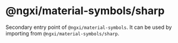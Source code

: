 # @ngxi/material-symbols/sharp

Secondary entry point of `@ngxi/material-symbols`. It can be used by importing from `@ngxi/material-symbols/sharp`.
